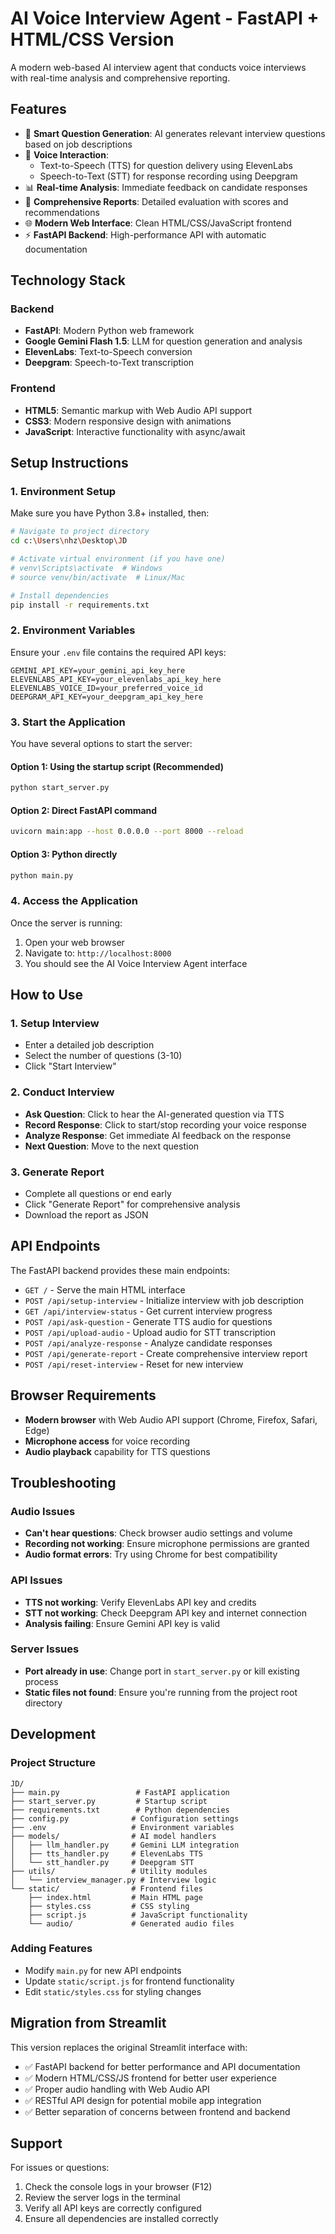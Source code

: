 # AI Voice Interview Agent - FastAPI + HTML/CSS Version

A modern web-based AI interview agent that conducts voice interviews with real-time analysis and comprehensive reporting.

## Features

- 🎯 **Smart Question Generation**: AI generates relevant interview questions based on job descriptions
- 🎤 **Voice Interaction**: 
  - Text-to-Speech (TTS) for question delivery using ElevenLabs
  - Speech-to-Text (STT) for response recording using Deepgram
- 📊 **Real-time Analysis**: Immediate feedback on candidate responses
- 📝 **Comprehensive Reports**: Detailed evaluation with scores and recommendations
- 🌐 **Modern Web Interface**: Clean HTML/CSS/JavaScript frontend
- ⚡ **FastAPI Backend**: High-performance API with automatic documentation

## Technology Stack

### Backend
- **FastAPI**: Modern Python web framework
- **Google Gemini Flash 1.5**: LLM for question generation and analysis
- **ElevenLabs**: Text-to-Speech conversion
- **Deepgram**: Speech-to-Text transcription

### Frontend
- **HTML5**: Semantic markup with Web Audio API support
- **CSS3**: Modern responsive design with animations
- **JavaScript**: Interactive functionality with async/await

## Setup Instructions

### 1. Environment Setup

Make sure you have Python 3.8+ installed, then:

```bash
# Navigate to project directory
cd c:\Users\nhz\Desktop\JD

# Activate virtual environment (if you have one)
# venv\Scripts\activate  # Windows
# source venv/bin/activate  # Linux/Mac

# Install dependencies
pip install -r requirements.txt
```

### 2. Environment Variables

Ensure your `.env` file contains the required API keys:

```env
GEMINI_API_KEY=your_gemini_api_key_here
ELEVENLABS_API_KEY=your_elevenlabs_api_key_here
ELEVENLABS_VOICE_ID=your_preferred_voice_id
DEEPGRAM_API_KEY=your_deepgram_api_key_here
```

### 3. Start the Application

You have several options to start the server:

#### Option 1: Using the startup script (Recommended)
```bash
python start_server.py
```

#### Option 2: Direct FastAPI command
```bash
uvicorn main:app --host 0.0.0.0 --port 8000 --reload
```

#### Option 3: Python directly
```bash
python main.py
```

### 4. Access the Application

Once the server is running:

1. Open your web browser
2. Navigate to: `http://localhost:8000`
3. You should see the AI Voice Interview Agent interface

## How to Use

### 1. Setup Interview
- Enter a detailed job description
- Select the number of questions (3-10)
- Click "Start Interview"

### 2. Conduct Interview
- **Ask Question**: Click to hear the AI-generated question via TTS
- **Record Response**: Click to start/stop recording your voice response
- **Analyze Response**: Get immediate AI feedback on the response
- **Next Question**: Move to the next question

### 3. Generate Report
- Complete all questions or end early
- Click "Generate Report" for comprehensive analysis
- Download the report as JSON

## API Endpoints

The FastAPI backend provides these main endpoints:

- `GET /` - Serve the main HTML interface
- `POST /api/setup-interview` - Initialize interview with job description
- `GET /api/interview-status` - Get current interview progress
- `POST /api/ask-question` - Generate TTS audio for questions
- `POST /api/upload-audio` - Upload audio for STT transcription
- `POST /api/analyze-response` - Analyze candidate responses
- `POST /api/generate-report` - Create comprehensive interview report
- `POST /api/reset-interview` - Reset for new interview

## Browser Requirements

- **Modern browser** with Web Audio API support (Chrome, Firefox, Safari, Edge)
- **Microphone access** for voice recording
- **Audio playback** capability for TTS questions

## Troubleshooting

### Audio Issues
- **Can't hear questions**: Check browser audio settings and volume
- **Recording not working**: Ensure microphone permissions are granted
- **Audio format errors**: Try using Chrome for best compatibility

### API Issues
- **TTS not working**: Verify ElevenLabs API key and credits
- **STT not working**: Check Deepgram API key and internet connection
- **Analysis failing**: Ensure Gemini API key is valid

### Server Issues
- **Port already in use**: Change port in `start_server.py` or kill existing process
- **Static files not found**: Ensure you're running from the project root directory

## Development

### Project Structure
```
JD/
├── main.py                 # FastAPI application
├── start_server.py         # Startup script
├── requirements.txt        # Python dependencies
├── config.py              # Configuration settings
├── .env                   # Environment variables
├── models/                # AI model handlers
│   ├── llm_handler.py     # Gemini LLM integration
│   ├── tts_handler.py     # ElevenLabs TTS
│   └── stt_handler.py     # Deepgram STT
├── utils/                 # Utility modules
│   └── interview_manager.py # Interview logic
└── static/                # Frontend files
    ├── index.html         # Main HTML page
    ├── styles.css         # CSS styling
    ├── script.js          # JavaScript functionality
    └── audio/             # Generated audio files
```

### Adding Features
- Modify `main.py` for new API endpoints
- Update `static/script.js` for frontend functionality
- Edit `static/styles.css` for styling changes

## Migration from Streamlit

This version replaces the original Streamlit interface with:
- ✅ FastAPI backend for better performance and API documentation
- ✅ Modern HTML/CSS/JS frontend for better user experience
- ✅ Proper audio handling with Web Audio API
- ✅ RESTful API design for potential mobile app integration
- ✅ Better separation of concerns between frontend and backend

## Support

For issues or questions:
1. Check the console logs in your browser (F12)
2. Review the server logs in the terminal
3. Verify all API keys are correctly configured
4. Ensure all dependencies are installed correctly
